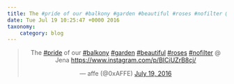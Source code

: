 ```yaml
---
title: The #pride of our #balkony #garden #beautiful #roses #nofilter @ Jena https://www.instagram.com/p/BICiUZrB8cj/
date: Tue Jul 19 10:25:47 +0000 2016
taxonomy:
    category: blog
---
```

<blockquote class="twitter-tweet" align="center"><p lang="en" dir="ltr">The <a href="https://twitter.com/hashtag/pride?src=hash">#pride</a> of our <a href="https://twitter.com/hashtag/balkony?src=hash">#balkony</a> <a href="https://twitter.com/hashtag/garden?src=hash">#garden</a> <a href="https://twitter.com/hashtag/beautiful?src=hash">#beautiful</a> <a href="https://twitter.com/hashtag/roses?src=hash">#roses</a> <a href="https://twitter.com/hashtag/nofilter?src=hash">#nofilter</a> @ Jena <a href="https://www.instagram.com/p/BICiUZrB8cj/">https://www.instagram.com/p/BICiUZrB8cj/</a></p>&mdash; affe (@0xAFFE) <a href="https://twitter.com/0xAFFE/status/755347900553584642">July 19, 2016</a></blockquote>
